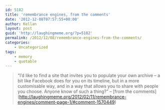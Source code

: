 ```yaml
---
id: 5182
title: 'remembrance engines, from the comments'
date: '2012-12-08T07:57:55+00:00'
author: Kellan
layout: post
guid: 'http://laughingmeme.org/?p=5182'
permalink: /2012/12/08/remembrance-engines-from-the-comments/
categories:
    - Uncategorized
tags:
    - memory
    - quotable
---
```


> “I’d like to find a site that invites you to populate your own archive – a bit like Facebook does for you on its timeline, but in a more customisable way, and in a way that allows you to share with people you choose. Anyone know of such a thing?” – \[from the comments\](http://laughingmeme.org/2012/02/11/remembrance-engines/comment-page-1/#comment-1570449)